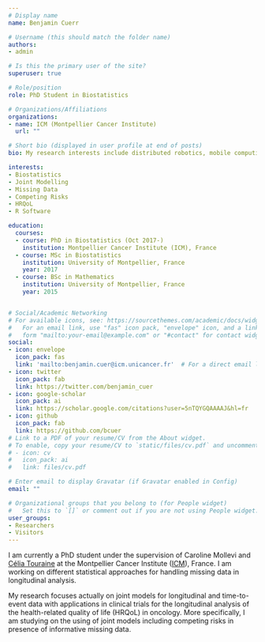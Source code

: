 ```yaml
---
# Display name
name: Benjamin Cuerr

# Username (this should match the folder name)
authors:
- admin

# Is this the primary user of the site?
superuser: true

# Role/position
role: PhD Student in Biostatistics

# Organizations/Affiliations
organizations:
- name: ICM (Montpellier Cancer Institute)
  url: ""

# Short bio (displayed in user profile at end of posts)
bio: My research interests include distributed robotics, mobile computing and programmable matter.

interests:
- Biostatistics
- Joint Modelling
- Missing Data
- Competing Risks
- HRQoL
- R Software

education:
  courses:
  - course: PhD in Biostatistics (Oct 2017-)
    institution: Montpellier Cancer Institute (ICM), France
  - course: MSc in Biostatistics
    institution: University of Montpellier, France
    year: 2017
  - course: BSc in Mathematics
    institution: University of Montpellier, France
    year: 2015


# Social/Academic Networking
# For available icons, see: https://sourcethemes.com/academic/docs/widgets/#icons
#   For an email link, use "fas" icon pack, "envelope" icon, and a link in the
#   form "mailto:your-email@example.com" or "#contact" for contact widget.
social:
- icon: envelope
  icon_pack: fas
  link: 'mailto:benjamin.cuer@icm.unicancer.fr'  # For a direct email link, use "mailto:test@example.org".
- icon: twitter
  icon_pack: fab
  link: https://twitter.com/benjamin_cuer
- icon: google-scholar
  icon_pack: ai
  link: https://scholar.google.com/citations?user=5nTQYGQAAAAJ&hl=fr
- icon: github
  icon_pack: fab
  link: https://github.com/bcuer
# Link to a PDF of your resume/CV from the About widget.
# To enable, copy your resume/CV to `static/files/cv.pdf` and uncomment the lines below.  
# - icon: cv
#   icon_pack: ai
#   link: files/cv.pdf

# Enter email to display Gravatar (if Gravatar enabled in Config)
email: ""

# Organizational groups that you belong to (for People widget)
#   Set this to `[]` or comment out if you are not using People widget.  
user_groups:
- Researchers
- Visitors
---
```


I am currently a PhD student under the supervision of Caroline Mollevi and [Célia Touraine](https://www.researchgate.net/profile/Celia_Touraine) at the Montpellier Cancer Institute ([ICM](https://www.icm.unicancer.fr/en)), France. I am working on different statistical approaches for handling missing data in longitudinal analysis.

My research focuses actually on joint models for longitudinal and time-to-event data with applications in clinical trials for the longitudinal analysis of the health-related quality of life (HRQoL) in oncology. More specifically, I am studying on the using of joint models including competing risks in presence of informative missing data.
